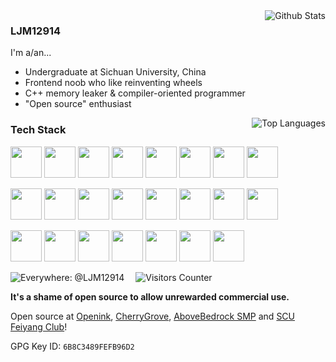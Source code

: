 <img align="right" src="https://github-readme-stats-one-bice.vercel.app/api?username=ljm12914&theme=dark&show_icons=true&include_all_commits=true&count_private=true" alt="Github Stats" />

### LJM12914

I'm a/an...

- Undergraduate at Sichuan University, China
- Frontend noob who like reinventing wheels
- C++ memory leaker & compiler-oriented programmer
- "Open source" enthusiast

<img align="right" src="https://github-readme-stats-one-bice.vercel.app/api/top-langs/?username=ljm12914&layout=compact&hide=Batchfile,PHP,C&langs_count=5&theme=dark&role=OWNER,ORGANIZATION_MEMBER,COLLABORATOR" alt="Top Languages" />

### Tech Stack

<p>
<img width="50" src="https://cdn.jsdelivr.net/gh/devicons/devicon@latest/icons/javascript/javascript-original.svg" />
<img width="50" src="https://cdn.jsdelivr.net/gh/devicons/devicon@latest/icons/typescript/typescript-original.svg" />
<img width="50" src="https://cdn.jsdelivr.net/gh/devicons/devicon@latest/icons/react/react-original.svg" />
<img width="50" src="https://cdn.jsdelivr.net/gh/devicons/devicon@latest/icons/css3/css3-original.svg" />
<img width="50" src="https://cdn.jsdelivr.net/gh/devicons/devicon@latest/icons/tailwindcss/tailwindcss-original.svg" />
<img width="50" src="https://cdn.jsdelivr.net/gh/devicons/devicon@latest/icons/antdesign/antdesign-original.svg" />
<img width="50" src="https://cdn.jsdelivr.net/gh/devicons/devicon@latest/icons/nextjs/nextjs-original.svg" />
<img width="50" src="https://cdn.jsdelivr.net/gh/devicons/devicon@latest/icons/vitejs/vitejs-original.svg" />
</p>
<p>
<img width="50" src="https://cdn.jsdelivr.net/gh/devicons/devicon@latest/icons/cplusplus/cplusplus-original.svg" />
<img width="50" src="https://cdn.jsdelivr.net/gh/devicons/devicon@latest/icons/v8/v8-original.svg" />
<img width="50" src="https://cdn.jsdelivr.net/gh/devicons/devicon@latest/icons/opengl/opengl-plain.svg" />
<img width="50" src="https://cdn.jsdelivr.net/gh/devicons/devicon@latest/icons/csharp/csharp-original.svg" />
<img width="50" src="https://cdn.jsdelivr.net/gh/devicons/devicon@latest/icons/dot-net/dot-net-original.svg" />
<img width="50" src="https://cdn.jsdelivr.net/gh/devicons/devicon@latest/icons/c/c-original.svg" />
<img width="50" src="https://cdn.jsdelivr.net/gh/devicons/devicon@latest/icons/python/python-original.svg" />
<img width="50" src="https://cdn.jsdelivr.net/gh/devicons/devicon@latest/icons/php/php-original.svg" />
</p>
<p>
<img width="50" src="https://cdn.jsdelivr.net/gh/devicons/devicon@latest/icons/vscode/vscode-original.svg" />
<img width="50" src="https://cdn.jsdelivr.net/gh/devicons/devicon@latest/icons/npm/npm-original-wordmark.svg" />
<img width="50" src="https://cdn.jsdelivr.net/gh/devicons/devicon@latest/icons/notion/notion-original.svg" />
<img width="50" src="https://cdn.jsdelivr.net/gh/devicons/devicon@latest/icons/visualstudio/visualstudio-original.svg" />
<img width="50" src="https://cdn.jsdelivr.net/gh/devicons/devicon@latest/icons/windows11/windows11-original.svg" />
<img width="50" src="https://cdn.jsdelivr.net/gh/devicons/devicon@latest/icons/chrome/chrome-original.svg" />
<img width="50" src="https://cdn.jsdelivr.net/gh/devicons/devicon@latest/icons/ubuntu/ubuntu-original.svg" />
</p>

![Everywhere: @LJM12914](https://img.shields.io/badge/Everywhere%20@LJM12914-blue?style=flat-square)&emsp;
![Visitors Counter](https://views.whatilearened.today/views/github/ljm12914/views.svg)

**It's a shame of open source to allow unrewarded commercial use.**

Open source at [Openink](https://github.com/openink), [CherryGrove](https://github.com/cherry-grove), [AboveBedrock SMP](https://github.com/abovebedrock) and [SCU Feiyang Club](https://github.com/fyscu)!

GPG Key ID: `6B8C3489FEFB96D2`
